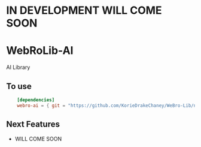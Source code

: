 # IN DEVELOPMENT WILL COME SOON


# WebRoLib-AI
AI Library

## To use
```  toml
    [dependencies]
    webro-ai = { git = "https://github.com/KorieDrakeChaney/WeBro-Lib/new/main/webro-ai", branch = "main" }
```


## Next Features
- WILL COME SOON
